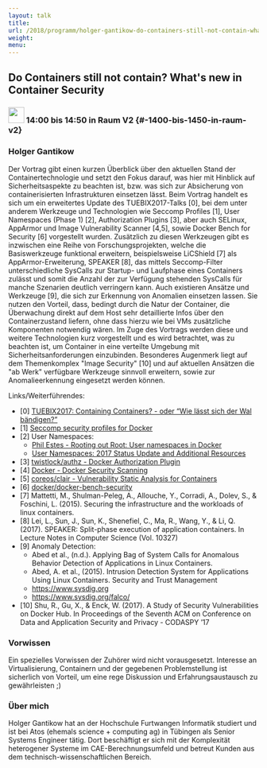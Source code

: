 ```yaml
---
layout: talk
title:
url: /2018/programm/holger-gantikow-do-containers-still-not-contain-what-s-new-in-container-security/
weight:
menu:
---
```

## Do Containers still not contain? What's new in Container Security

### <img height = "32" src="../../../images/talk.svg"> 14:00 bis 14:50 in Raum V2 {#-1400-bis-1450-in-raum-v2}

### Holger Gantikow

Der Vortrag gibt einen kurzen Überblick über den aktuellen Stand der Containertechnologie und setzt den Fokus darauf, was hier mit Hinblick auf Sicherheitsaspekte zu beachten ist, bzw. was sich zur Absicherung von containerisierten Infrastrukturen einsetzen lässt.  Beim Vortrag handelt es sich um ein erweitertes Update des TUEBIX2017-Talks [0], bei dem unter anderem Werkzeuge und Technologien wie Seccomp Profiles [1], User Namespaces (Phase 1) [2], Authorization Plugins [3], aber auch SELinux, AppArmor und Image Vulnerability Scanner [4,5], sowie Docker Bench for Security [6] vorgestellt wurden.  Zusätzlich zu diesen Werkzeugen gibt es inzwischen eine Reihe von Forschungsprojekten, welche die Basiswerkzeuge funktional erweitern, beispielsweise LiCShield [7] als AppArmor-Erweiterung, SPEAKER [8], das mittels Seccomp-Filter unterschiedliche SysCalls zur Startup- und Laufphase eines Containers zulässt und somit die Anzahl der zur Verfügung stehenden SysCalls für manche Szenarien deutlich verringern kann.  Auch existieren Ansätze und Werkzeuge [9], die sich zur Erkennung von Anomalien einsetzen lassen. Sie nutzen den Vorteil, dass, bedingt durch die Natur der Container, die Überwachung direkt auf dem Host sehr detaillierte Infos über den Containerzustand liefern, ohne dass hierzu wie bei VMs zusätzliche Komponenten notwendig wären. Im Zuge des Vortrags werden diese und weitere Technologien kurz vorgestellt und es wird betrachtet, was zu beachten ist, um Container in eine verteilte Umgebung mit Sicherheitsanforderungen einzubinden. Besonderes Augenmerk liegt auf dem Themenkomplex "Image Security" [10] und auf aktuellen Ansätzen die "ab Werk" verfügbare Werkzeuge sinnvoll erweitern, sowie zur Anomalieerkennung eingesetzt werden können.

Links/Weiterführendes:
- [0] [TUEBIX2017: Containing Containers? - oder “Wie lässt sich der Wal bändigen?”](https://www.tuebix.org/2017/programm/holger-gantikow-containing-containers-oder-wie-laesst-sich-der-wal-baendigen/)
- [1] [Seccomp security profiles for Docker](https://docs.docker.com/engine/security/seccomp/)
- [2] User Namespaces:
  * [Phil Estes - Rooting out Root: User namespaces in Docker](https://events.static.linuxfound.org/sites/events/files/slides/User%20Namespaces%20-%20ContainerCon%202015%20-%2016-9-final_0.pdf)
  * [User Namespaces: 2017 Status Update and Additional Resources](https://integratedcode.us/2017/02/24/user-namespaces-2017-status-update-and-additional-resources/)
- [3] [twistlock/authz - Docker Authorization Plugin](https://github.com/twistlock/authz)
- [4] [Docker - Docker Security Scanning](https://docs.docker.com/docker-cloud/builds/image-scan/)
- [5] [coreos/clair - Vulnerability Static Analysis for Containers](https://github.com/coreos/clair)
- [6] [docker/docker-bench-security](https://github.com/docker/docker-bench-security)
- [7] Mattetti, M., Shulman-Peleg, A., Allouche, Y., Corradi, A., Dolev, S., & Foschini, L. (2015). Securing the infrastructure and the workloads of linux containers.
- [8] Lei, L., Sun, J., Sun, K., Shenefiel, C., Ma, R., Wang, Y., & Li, Q. (2017). SPEAKER: Split-phase execution of application containers. In Lecture Notes in Computer Science (Vol. 10327)
- [9] Anomaly Detection:
  * Abed et al., (n.d.). Applying Bag of System Calls for Anomalous Behavior Detection of Applications in Linux Containers.
  * Abed, A. et al., (2015). Intrusion Detection System for Applications Using Linux Containers. Security and Trust Management
  * https://www.sysdig.org
  * https://www.sysdig.org/falco/
- [10] Shu, R., Gu, X., & Enck, W. (2017). A Study of Security Vulnerabilities on Docker Hub. In Proceedings of the Seventh ACM on Conference on Data and Application Security and Privacy - CODASPY ’17

### Vorwissen

Ein spezielles Vorwissen der Zuhörer wird nicht vorausgesetzt. Interesse an Virtualisierung, Containern und der gegebenen Problemstellung ist sicherlich von Vorteil, um eine rege Diskussion und Erfahrungsaustausch zu gewährleisten ;)

### Über mich

Holger Gantikow hat an der Hochschule Furtwangen Informatik studiert und ist bei Atos (ehemals science + computing ag) in Tübingen als Senior Systems Engineer tätig. Dort beschäftigt er sich mit der Komplexität heterogener Systeme im CAE-Berechnungsumfeld und betreut Kunden aus dem technisch-wissenschaftlichen Bereich.

